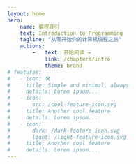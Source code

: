 ```yaml
---
layout: home
hero:
    name: 编程导引
    text: Introduction to Programming
    tagline: "从零开始你的计算机编程之旅"
    actions:
        -   text: 开始阅读 →
            link: /chapters/intro
            theme: brand
# features:
#   - icon: 🛠️
#     title: Simple and minimal, always
#     details: Lorem ipsum...
#   - icon:
#       src: /cool-feature-icon.svg
#     title: Another cool feature
#     details: Lorem ipsum...
#   - icon:
#       dark: /dark-feature-icon.svg
#       light: /light-feature-icon.svg
#     title: Another cool feature
#     details: Lorem ipsum...
---
```

